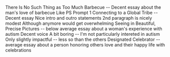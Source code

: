 There Is No Such Thing as Too Much Barbecue -- Decent essay about the man's love of barbecue
	Like PS Prompt 1
Connecting to a Global Tribe -- Decent essay
	Nice intro and outro statements
	2nd paragraph is nicely modest
		Although anymore would get overwhelming
Seeing in Beautiful, Precise Pictures -- below average essay about a woman's experience with autism
	Decent voice
	A bit boring -- I'm not particularly intereted in autism
		Only slightly impactful -- less so than the others
Designated Celebrator -- average essay about a person honoring others love and their happy life with celebrations